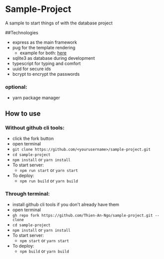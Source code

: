# Sample-Project
A sample to start things of with the database project

##Technologies
- express as the main framework
- pug for the template rendering
  - example for both: [here](https://auth0.com/blog/create-a-simple-and-stylish-node-express-app/)
- sqlite3 as database during development
- typescript for typing and comfort
- uuid for secure ids
- bcrypt to encrypt the passwords

### optional:
- yarn package manager



## How to use
### Without github cli tools:
- click the fork button
- open terminal
- `git clone https://github.com/<yourusername>/sample-project.git`
- `cd sample-project`
- `npm install` or `yarn install`
- To start server:
  - `npm run start` or `yarn start`
- To deploy:
  - `npm run build` or `yarn build`

### Through terminal:
- install github cli tools if you don't already have them
- open terminal
- `gh repo fork https://github.com/Thien-An-Ngo/sample-project.git --clone`
- `cd sample-project`
- `npm install` or `yarn install`
- To start server:
  - `npm start` or `yarn start`
- To deploy:
  - `npm build` or `yarn build`
